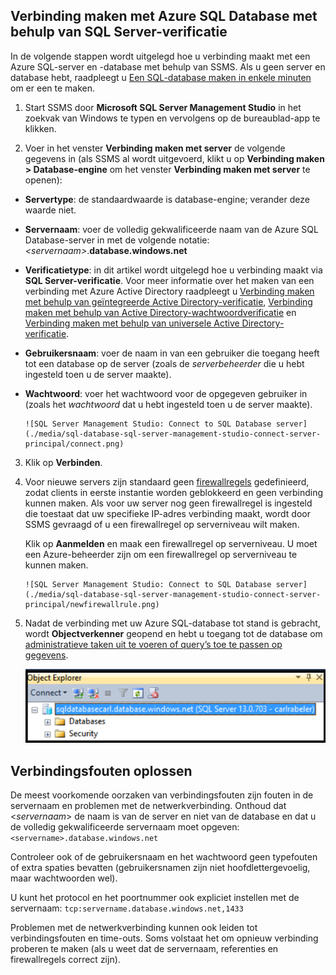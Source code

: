 

## Verbinding maken met Azure SQL Database met behulp van SQL Server-verificatie

In de volgende stappen wordt uitgelegd hoe u verbinding maakt met een Azure SQL-server en -database met behulp van SSMS. Als u geen server en database hebt, raadpleegt u [Een SQL-database maken in enkele minuten](../articles/sql-database/sql-database-get-started.md) om er een te maken.


1. Start SSMS door **Microsoft SQL Server Management Studio** in het zoekvak van Windows te typen en vervolgens op de bureaublad-app te klikken.

2. Voer in het venster **Verbinding maken met server** de volgende gegevens in (als SSMS al wordt uitgevoerd, klikt u op **Verbinding maken > Database-engine** om het venster **Verbinding maken met server** te openen):

 - **Servertype**: de standaardwaarde is database-engine; verander deze waarde niet.
 - **Servernaam**: voer de volledig gekwalificeerde naam van de Azure SQL Database-server in met de volgende notatie: *&lt;servernaam>*.**database.windows.net**
 - **Verificatietype**: in dit artikel wordt uitgelegd hoe u verbinding maakt via **SQL Server-verificatie**. Voor meer informatie over het maken van een verbinding met Azure Active Directory raadpleegt u [Verbinding maken met behulp van geïntegreerde Active Directory-verificatie](../articles/sql-database/sql-database-aad-authentication.md#connect-using-active-directory-integrated-authentication), [Verbinding maken met behulp van Active Directory-wachtwoordverificatie](../articles/sql-database/sql-database-aad-authentication.md#connect-using-active-directory-password-authentication) en [Verbinding maken met behulp van universele Active Directory-verificatie](../articles/sql-database/sql-database-ssms-mfa-authentication.md).
 - **Gebruikersnaam**: voer de naam in van een gebruiker die toegang heeft tot een database op de server (zoals de *serverbeheerder* die u hebt ingesteld toen u de server maakte). 
 - **Wachtwoord**: voer het wachtwoord voor de opgegeven gebruiker in (zoals het *wachtwoord* dat u hebt ingesteld toen u de server maakte).
   
       ![SQL Server Management Studio: Connect to SQL Database server](./media/sql-database-sql-server-management-studio-connect-server-principal/connect.png)

3. Klik op **Verbinden**.
 
4. Voor nieuwe servers zijn standaard geen [firewallregels](../articles/sql-database/sql-database-firewall-configure.md) gedefinieerd, zodat clients in eerste instantie worden geblokkeerd en geen verbinding kunnen maken. Als voor uw server nog geen firewallregel is ingesteld die toestaat dat uw specifieke IP-adres verbinding maakt, wordt door SSMS gevraagd of u een firewallregel op serverniveau wilt maken.

    Klik op **Aanmelden** en maak een firewallregel op serverniveau. U moet een Azure-beheerder zijn om een firewallregel op serverniveau te kunnen maken.
 
       ![SQL Server Management Studio: Connect to SQL Database server](./media/sql-database-sql-server-management-studio-connect-server-principal/newfirewallrule.png)
 

5. Nadat de verbinding met uw Azure SQL-database tot stand is gebracht, wordt **Objectverkenner** geopend en hebt u toegang tot de database om [administratieve taken uit te voeren of query’s toe te passen op gegevens](../articles/sql-database/sql-database-manage-azure-ssms.md).
 
     ![nieuwe firewall op serverniveau](./media/sql-database-sql-server-management-studio-connect-server-principal/connect-server-principal-5.png)
 
     
## Verbindingsfouten oplossen

De meest voorkomende oorzaken van verbindingsfouten zijn fouten in de servernaam en problemen met de netwerkverbinding. Onthoud dat <*servernaam*> de naam is van de server en niet van de database en dat u de volledig gekwalificeerde servernaam moet opgeven: `<servername>.database.windows.net`

Controleer ook of de gebruikersnaam en het wachtwoord geen typefouten of extra spaties bevatten (gebruikersnamen zijn niet hoofdlettergevoelig, maar wachtwoorden wel). 

U kunt het protocol en het poortnummer ook expliciet instellen met de servernaam: `tcp:servername.database.windows.net,1433`

Problemen met de netwerkverbinding kunnen ook leiden tot verbindingsfouten en time-outs. Soms volstaat het om opnieuw verbinding proberen te maken (als u weet dat de servernaam, referenties en firewallregels correct zijn).






<!--HONumber=ago16_HO5-->


